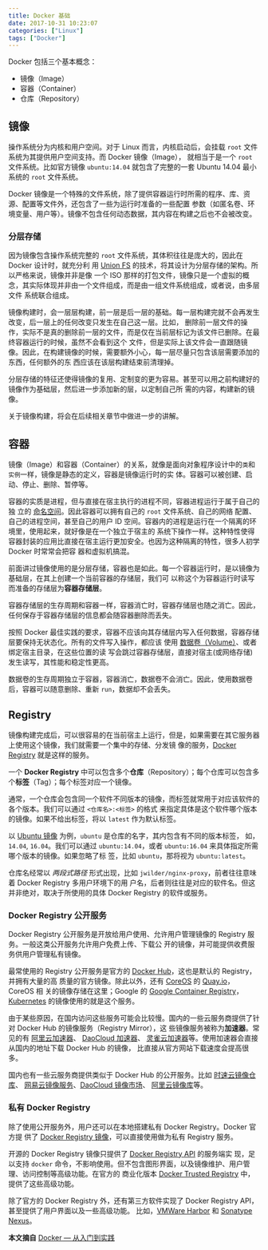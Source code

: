 ```yaml
---
title: Docker 基础
date: 2017-10-31 10:23:07
categories: ["Linux"]
tags: ["Docker"]
---
```


Docker 包括三个基本概念：

- 镜像（Image）
- 容器（Container）
- 仓库（Repository）

<!-- more -->


## 镜像

操作系统分为内核和用户空间。对于 Linux 而言，内核启动后，会挂载 `root` 文件系统为其提供用户空间支持。而 Docker 镜像（Image），
就相当于是一个 `root` 文件系统。比如官方镜像 `ubuntu:14.04` 就包含了完整的一套 Ubuntu 14.04 最小系统的 `root` 文件系统。

Docker 镜像是一个特殊的文件系统，除了提供容器运行时所需的程序、库、资源、配置等文件外，还包含了一些为运行时准备的一些配置
参数（如匿名卷、环境变量、用户等）。镜像不包含任何动态数据，其内容在构建之后也不会被改变。

### 分层存储

因为镜像包含操作系统完整的 `root` 文件系统，其体积往往是庞大的，因此在 Docker 设计时，就充分利
用 [Union FS](https://en.wikipedia.org/wiki/Union_mount) 的技术，将其设计为分层存储的架构。所以严格来说，镜像并非是像
一个 ISO 那样的打包文件，镜像只是一个虚拟的概念，其实际体现并非由一个文件组成，而是由一组文件系统组成，或者说，由多层文件
系统联合组成。

镜像构建时，会一层层构建，前一层是后一层的基础。每一层构建完就不会再发生改变，后一层上的任何改变只发生在自己这一层。比如，
删除前一层文件的操作，实际不是真的删除前一层的文件，而是仅在当前层标记为该文件已删除。在最终容器运行的时候，虽然不会看到这个
文件，但是实际上该文件会一直跟随镜像。因此，在构建镜像的时候，需要额外小心，每一层尽量只包含该层需要添加的东西，任何额外的东
西应该在该层构建结束前清理掉。

分层存储的特征还使得镜像的复用、定制变的更为容易。甚至可以用之前构建好的镜像作为基础层，然后进一步添加新的层，以定制自己所
需的内容，构建新的镜像。

关于镜像构建，将会在后续相关章节中做进一步的讲解。

## 容器

镜像（Image）和容器（Container）的关系，就像是面向对象程序设计中的`类`和`实例`一样，镜像是静态的定义，容器是镜像运行时的实
体。容器可以被创建、启动、停止、删除、暂停等。

容器的实质是进程，但与直接在宿主执行的进程不同，容器进程运行于属于自己的独
立的 [命名空间](https://en.wikipedia.org/wiki/Linux_namespaces)。因此容器可以拥有自己的 `root` 文件系统、自己的网络
配置、自己的进程空间，甚至自己的用户 ID 空间。容器内的进程是运行在一个隔离的环境里，使用起来，就好像是在一个独立于宿主的
系统下操作一样。这种特性使得容器封装的应用比直接在宿主运行更加安全。也因为这种隔离的特性，很多人初学 Docker 时常常会把容
器和虚拟机搞混。

前面讲过镜像使用的是分层存储，容器也是如此。每一个容器运行时，是以镜像为基础层，在其上创建一个当前容器的存储层，我们可
以称这个为容器运行时读写而准备的存储层为**容器存储层**。

容器存储层的生存周期和容器一样，容器消亡时，容器存储层也随之消亡。因此，任何保存于容器存储层的信息都会随容器删除而丢失。

按照 Docker 最佳实践的要求，容器不应该向其存储层内写入任何数据，容器存储层要保持无状态化。所有的文件写入操作，都应该
使用 [数据卷（Volume）](https://docs.docker.com/engine/tutorials/dockervolumes/)、或者绑定宿主目录，在这些位置的读
写会跳过容器存储层，直接对宿主(或网络存储)发生读写，其性能和稳定性更高。

数据卷的生存周期独立于容器，容器消亡，数据卷不会消亡。因此，使用数据卷后，容器可以随意删除、重新 `run`，数据却不会丢失。

## Registry

镜像构建完成后，可以很容易的在当前宿主上运行，但是，如果需要在其它服务器上使用这个镜像，我们就需要一个集中的存储、分发镜
像的服务，[Docker Registry](https://docs.docker.com/registry/) 就是这样的服务。

一个 **Docker Registry** 中可以包含多个**仓库**（Repository）；每个仓库可以包含多个**标签**（Tag）；每个标签对应一个镜像。

通常，一个仓库会包含同一个软件不同版本的镜像，而标签就常用于对应该软件的各个版本。我们可以通过 `<仓库名>:<标签>` 的格式
来指定具体是这个软件哪个版本的镜像。如果不给出标签，将以 `latest` 作为默认标签。

以 [Ubuntu 镜像](https://hub.docker.com/_/ubuntu/) 为例，`ubuntu` 是仓库的名字，其内包含有不同的版本标签，
如，`14.04`, `16.04`。我们可以通过 `ubuntu:14.04`，或者 `ubuntu:16.04` 来具体指定所需哪个版本的镜像。如果忽略了标
签，比如 `ubuntu`，那将视为 `ubuntu:latest`。

仓库名经常以 *两段式路径* 形式出现，比如 `jwilder/nginx-proxy`，前者往往意味着 Docker Registry 多用户环境下的用
户名，后者则往往是对应的软件名。但这并非绝对，取决于所使用的具体 Docker Registry 的软件或服务。

### Docker Registry 公开服务

Docker Registry 公开服务是开放给用户使用、允许用户管理镜像的 Registry 服务。一般这类公开服务允许用户免费上传、下载公
开的镜像，并可能提供收费服务供用户管理私有镜像。

最常使用的 Registry 公开服务是官方的 [Docker Hub](https://hub.docker.com/)，这也是默认的 Registry，并拥有大量的高
质量的官方镜像。除此以外，还有 [CoreOS](https://coreos.com/) 的 [Quay.io](https://quay.io/repository/)，CoreOS 相
关的镜像存储在这里；Google 的 [Google Container Registry](https://cloud.google.com/container-registry/)，
[Kubernetes](http://kubernetes.io/) 的镜像使用的就是这个服务。

由于某些原因，在国内访问这些服务可能会比较慢。国内的一些云服务商提供了针对 Docker Hub 的镜像服务（Registry Mirror），这
些镜像服务被称为**加速器**。常见的有 [阿里云加速器](https://cr.console.aliyun.com/#/accelerator)、
[DaoCloud 加速器](https://www.daocloud.io/mirror#accelerator-doc)、
[灵雀云加速器](http://docs.alauda.cn/feature/accelerator.html)等。使用加速器会直接从国内的地址下载 Docker Hub 的镜像，
比直接从官方网站下载速度会提高很多。

国内也有一些云服务商提供类似于 Docker Hub 的公开服务。比如 [时速云镜像仓库](https://hub.tenxcloud.com/)、
[网易云镜像服务](https://c.163.com/hub#/m/library/)、[DaoCloud 镜像市场](https://hub.daocloud.io/)、
[阿里云镜像库](https://cr.console.aliyun.com)等。

### 私有 Docker Registry

除了使用公开服务外，用户还可以在本地搭建私有 Docker Registry。Docker 官方提
供了 [Docker Registry 镜像](https://hub.docker.com/_/registry/)，可以直接使用做为私有 Registry 服务。

开源的 Docker Registry 镜像只提供了 [Docker Registry API](https://docs.docker.com/registry/spec/api/) 的服务端实
现，足以支持 `docker` 命令，不影响使用。但不包含图形界面，以及镜像维护、用户管理、访问控制等高级功能。在官方的
商业化版本 [Docker Trusted Registry](https://docs.docker.com/datacenter/dtr/2.0/) 中，提供了这些高级功能。

除了官方的 Docker Registry 外，还有第三方软件实现了 Docker Registry API，甚至提供了用户界面以及一些高级功能。
比如，[VMWare Harbor](http://vmware.github.io/harbor/index_cn.html) 和 [Sonatype Nexus](https://www.sonatype.com/docker)。

**本文摘自** [Docker — 从入门到实践](https://www.gitbook.com/book/yeasy/docker_practice/details)